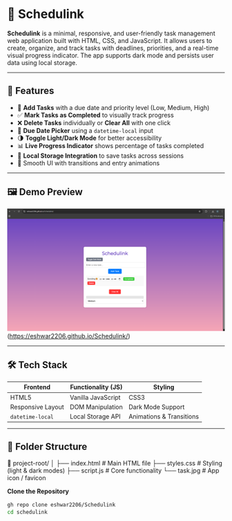 # 📅 Schedulink

**Schedulink** is a minimal, responsive, and user-friendly task management web application built with HTML, CSS, and JavaScript. It allows users to create, organize, and track tasks with deadlines, priorities, and a real-time visual progress indicator. The app supports dark mode and persists user data using local storage.

---

## 🚀 Features

- 📝 **Add Tasks** with a due date and priority level (Low, Medium, High)
- ✅ **Mark Tasks as Completed** to visually track progress
- ❌ **Delete Tasks** individually or **Clear All** with one click
- 📅 **Due Date Picker** using a `datetime-local` input
- 🌗 **Toggle Light/Dark Mode** for better accessibility
- 📊 **Live Progress Indicator** shows percentage of tasks completed
- 💾 **Local Storage Integration** to save tasks across sessions
- 🎨 Smooth UI with transitions and entry animations

---

## 🖼️ Demo Preview

![Schedulink Screenshot](Preveiw.png) (https://eshwar2206.github.io/Schedulink/)

---

## 🛠️ Tech Stack

| Frontend        | Functionality (JS)     | Styling            |
|-----------------|------------------------|--------------------|
| HTML5           | Vanilla JavaScript     | CSS3               |
| Responsive Layout | DOM Manipulation     | Dark Mode Support  |
| `datetime-local` | Local Storage API      | Animations & Transitions |

---

## 🧩 Folder Structure

📁 project-root/
│
├── index.html # Main HTML file
├── styles.css # Styling (light & dark modes)
├── script.js # Core functionality
└── task.jpg # App icon / favicon

 **Clone the Repository**
   ```bash
   gh repo clone eshwar2206/Schedulink
   cd schedulink
